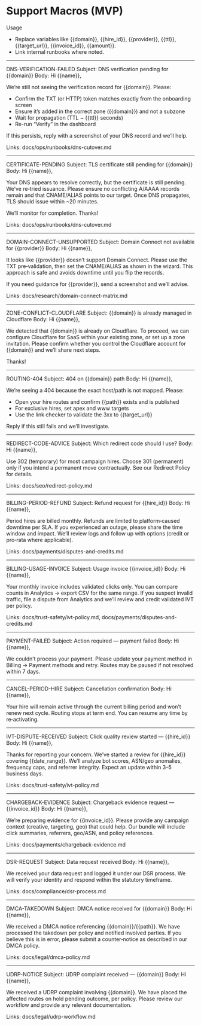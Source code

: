 # Support Macros (MVP)

Usage
- Replace variables like {{domain}}, {{hire_id}}, {{provider}}, {{ttl}}, {{target_url}}, {{invoice_id}}, {{amount}}.
- Link internal runbooks where noted.

---

DNS-VERIFICATION-FAILED
Subject: DNS verification pending for {{domain}}
Body:
Hi {{name}},

We’re still not seeing the verification record for {{domain}}. Please:
- Confirm the TXT (or HTTP) token matches exactly from the onboarding screen
- Ensure it’s added in the correct zone ({{domain}}) and not a subzone
- Wait for propagation (TTL ~ {{ttl}} seconds)
- Re-run “Verify” in the dashboard

If this persists, reply with a screenshot of your DNS record and we’ll help.

Links: docs/ops/runbooks/dns-cutover.md

---

CERTIFICATE-PENDING
Subject: TLS certificate still pending for {{domain}}
Body:
Hi {{name}},

Your DNS appears to resolve correctly, but the certificate is still pending. We’ve re‑tried issuance.
Please ensure no conflicting A/AAAA records remain and that CNAME/ALIAS points to our target. Once DNS propagates, TLS should issue within ~20 minutes.

We’ll monitor for completion. Thanks!

Links: docs/ops/runbooks/dns-cutover.md

---

DOMAIN-CONNECT-UNSUPPORTED
Subject: Domain Connect not available for {{provider}}
Body:
Hi {{name}},

It looks like {{provider}} doesn’t support Domain Connect. Please use the TXT pre‑validation, then set the CNAME/ALIAS as shown in the wizard. This approach is safe and avoids downtime until you flip the records.

If you need guidance for {{provider}}, send a screenshot and we’ll advise.

Links: docs/research/domain-connect-matrix.md

---

ZONE-CONFLICT-CLOUDFLARE
Subject: {{domain}} is already managed in Cloudflare
Body:
Hi {{name}},

We detected that {{domain}} is already on Cloudflare. To proceed, we can configure Cloudflare for SaaS within your existing zone, or set up a zone invitation. Please confirm whether you control the Cloudflare account for {{domain}} and we’ll share next steps.

Thanks!

---

ROUTING-404
Subject: 404 on {{domain}} path
Body:
Hi {{name}},

We’re seeing a 404 because the exact host/path is not mapped. Please:
- Open your hire routes and confirm {{path}} exists and is published
- For exclusive hires, set apex and www targets
- Use the link checker to validate the 3xx to {{target_url}}

Reply if this still fails and we’ll investigate.

---

REDIRECT-CODE-ADVICE
Subject: Which redirect code should I use?
Body:
Hi {{name}},

Use 302 (temporary) for most campaign hires. Choose 301 (permanent) only if you intend a permanent move contractually. See our Redirect Policy for details.

Links: docs/seo/redirect-policy.md

---

BILLING-PERIOD-REFUND
Subject: Refund request for {{hire_id}}
Body:
Hi {{name}},

Period hires are billed monthly. Refunds are limited to platform‑caused downtime per SLA. If you experienced an outage, please share the time window and impact. We’ll review logs and follow up with options (credit or pro‑rata where applicable).

Links: docs/payments/disputes-and-credits.md

---

BILLING-USAGE-INVOICE
Subject: Usage invoice {{invoice_id}}
Body:
Hi {{name}},

Your monthly invoice includes validated clicks only. You can compare counts in Analytics → export CSV for the same range. If you suspect invalid traffic, file a dispute from Analytics and we’ll review and credit validated IVT per policy.

Links: docs/trust-safety/ivt-policy.md, docs/payments/disputes-and-credits.md

---

PAYMENT-FAILED
Subject: Action required — payment failed
Body:
Hi {{name}},

We couldn’t process your payment. Please update your payment method in Billing → Payment methods and retry. Routes may be paused if not resolved within 7 days.

---

CANCEL-PERIOD-HIRE
Subject: Cancellation confirmation
Body:
Hi {{name}},

Your hire will remain active through the current billing period and won’t renew next cycle. Routing stops at term end. You can resume any time by re‑activating.

---

IVT-DISPUTE-RECEIVED
Subject: Click quality review started — {{hire_id}}
Body:
Hi {{name}},

Thanks for reporting your concern. We’ve started a review for {{hire_id}} covering {{date_range}}. We’ll analyze bot scores, ASN/geo anomalies, frequency caps, and referrer integrity. Expect an update within 3–5 business days.

Links: docs/trust-safety/ivt-policy.md

---

CHARGEBACK-EVIDENCE
Subject: Chargeback evidence request — {{invoice_id}}
Body:
Hi {{name}},

We’re preparing evidence for {{invoice_id}}. Please provide any campaign context (creative, targeting, geo) that could help. Our bundle will include click summaries, referrers, geo/ASN, and policy references.

Links: docs/payments/chargeback-evidence.md

---

DSR-REQUEST
Subject: Data request received
Body:
Hi {{name}},

We received your data request and logged it under our DSR process. We will verify your identity and respond within the statutory timeframe.

Links: docs/compliance/dsr-process.md

---

DMCA-TAKEDOWN
Subject: DMCA notice received for {{domain}}
Body:
Hi {{name}},

We received a DMCA notice referencing {{domain}}/{{path}}. We have processed the takedown per policy and notified involved parties. If you believe this is in error, please submit a counter‑notice as described in our DMCA policy.

Links: docs/legal/dmca-policy.md

---

UDRP-NOTICE
Subject: UDRP complaint received — {{domain}}
Body:
Hi {{name}},

We received a UDRP complaint involving {{domain}}. We have placed the affected routes on hold pending outcome, per policy. Please review our workflow and provide any relevant documentation.

Links: docs/legal/udrp-workflow.md

